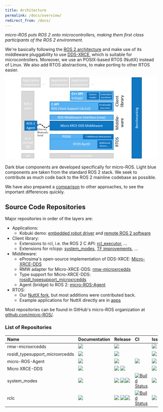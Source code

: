 ```yaml
---
title: Architecture
permalink: /docs/overview/
redirect_from: /docs/
---
```


*micro-ROS puts ROS 2 onto microcontrollers, making them first class participants of the ROS 2 environment.*

We're basically following the [ROS 2 architecture](https://index.ros.org/doc/ros2/) and make use of its middleware pluggability to use [DDS-XRCE](https://www.omg.org/spec/DDS-XRCE/), which is suitable for microcontrollers. Moreover, we use an POSIX-based RTOS (NuttX) instead of Linux. We also add RTOS abstractions, to make porting to other RTOS easier.

![](/img/micro-ROS_architecture.png)

Dark blue components are developed specifically for micro-ROS. Light blue components are taken from the standard ROS 2 stack. We seek to contribute as much code back to the ROS 2 mainline codebase as possible.

We have also prepared a [comparison](/docs/overview/comparison) to other approaches, to see the important differences quickly.

## Source Code Repositories

Major repositories in order of the layers are:

* Applications:
  * Kobuki demo: [embedded robot driver](https://github.com/micro-ROS/apps/tree/kobuki_rcl_port/examples/kobuki) and [remote ROS 2 software](https://github.com/micro-ROS/micro-ROS_kobuki_demo)
* Client library:
  * Extensions to rcl, i.e. the ROS 2 C API: [rcl_executor](https://github.com/micro-ROS/rcl_executor), ...
  * Extensions for rclcpp: [system_modes](https://github.com/micro-ROS/system_modes/), [TF improvements](https://github.com/micro-ROS/geometry2), ...
* Middleware:
  * eProsima's open-source implementation of DDS-XRCE: [Micro-XRCE-DDS](https://github.com/eProsima/Micro-XRCE-DDS)
  * RMW adapter for Micro-XRCE-DDS: [rmw-microxrcedds](https://github.com/micro-ROS/rmw-microxrcedds)
  * Type support for Micro-XRCE-DDS: [rosidl_typesupport_microxrcedds](https://github.com/micro-ROS/rosidl_typesupport_microxrcedds)
  * Agent (bridge) to ROS 2: [micro-ROS-Agent](https://github.com/micro-ROS/micro-ROS-Agent)
* RTOS:
  * Our [NuttX fork](https://github.com/micro-ROS/NuttX), but most additions were contributed back.
  * Example applications for NuttX directly are in [apps](https://github.com/micro-ROS/apps)

Most repositories can be found in GitHub's micro-ROS organization at [github.com/micro-ROS/](https://github.com/micro-ROS/).

### List of Repositories

| Name                            | Documentation | Release | CI | Issues |
|:--------------------------------|:--------------|:--------|:---|:-------|
| rmw-microxrcedds                | [![](https://img.shields.io/badge/read-the%20docs-blue)](https://github.com/micro-ROS/rmw-microxrcedds/blob/master/README.md) | [![](https://img.shields.io/badge/ROS-crystal-brightgreen)](https://github.com/micro-ROS/rmw-microxrcedds/tree/release-crystal-20190312) | | [![](https://img.shields.io/github/issues/micro-ROS/rmw-microxrcedds)](https://github.com/micro-ROS/rmw-microxrcedds/issues) |
| rosidl_typesupport_microxrcedds |  [![](https://img.shields.io/badge/read-the%20docs-blue)](https://github.com/micro-ROS/rosidl_typesupport_microxrcedds/blob/master/README.md) | [![](https://img.shields.io/badge/ROS-crystal-brightgreen)](https://github.com/micro-ROS/rosidl_typesupport_microxrcedds/blob/release-crystal-20190312/README.md) |   | [![](https://img.shields.io/github/issues/micro-ROS/rosidl_typesupport_microxrcedds)](https://github.com/micro-ROS/rosidl_typesupport_microxrcedds/issues) |
| micro-ROS-Agent                 |  [![](https://img.shields.io/badge/read-the%20docs-blue)](https://github.com/micro-ROS/micro-ROS-Agent/blob/master/README.md) | [![](https://img.shields.io/badge/ROS-crystal-brightgreen)](https://github.com/micro-ROS/micro-ROS-Agent/blob/release-crystal-20190312/README.md) |  [![](http://build.ros2.org/buildStatus/icon?job=Cbin_uB64__micro-xrce-dds-agent__ubuntu_bionic_amd64__binary)](https://github.com/micro-ROS/micro-ROS-doc/blob/crystal/Installation/repos/agent_minimum.repos) | [![](https://img.shields.io/github/issues/micro-ROS/micro-ROS-Agent)](https://github.com/micro-ROS/micro-ROS-Agent/issues) |
| Micro XRCE-DDS                  | [![](https://img.shields.io/badge/read-the%20docs-blue)](https://micro-xrce-dds.readthedocs.io/en/latest/) | [![](https://img.shields.io/badge/ROS-crystal-brightgreen)](https://github.com/eProsima/Micro-XRCE-DDS/tree/v1.0.3) [![](https://img.shields.io/badge/ROS-dashing-brightgreen)](https://github.com/eProsima/Micro-XRCE-DDS/tree/v1.1.0) |    | [![](https://img.shields.io/github/issues/eProsima/Micro-XRCE-DDS.svg)](https://github.com/eProsima/Micro-XRCE-DDS/issues) |
| system_modes                    | [![](https://img.shields.io/badge/read-the%20docs-blue)](https://github.com/micro-ROS/system_modes/blob/master/README.md) | [![](https://img.shields.io/badge/ROS-dashing-brightgreen)](https://github.com/micro-ROS/system_modes/releases) [![](https://img.shields.io/badge/ROS-eloquent-brightgreen)](https://github.com/micro-ROS/system_modes/releases)[![](https://img.shields.io/badge/ROS-foxy-brightgreen)](https://github.com/micro-ROS/system_modes/releases) | [![Build Status](http://build.ros2.org/job/Fbin_uF64__system_modes__ubuntu_focal_amd64__binary/badge/icon)](http://build.ros2.org/job/Fbin_uF64__system_modes__ubuntu_focal_amd64__binary/) | [![](https://img.shields.io/github/issues/micro-ROS/system_modes.svg)](https://github.com/micro-ROS/system_modes/issues) |
| rclc                    | [![](https://img.shields.io/badge/read-the%20docs-blue)](https://github.com/ros2/rclc/blob/master/README.md) | [![](https://img.shields.io/badge/ROS-dashing-brightgreen)](https://github.com/ros2/rclc/releases) [![](https://img.shields.io/badge/ROS-eloquent-brightgreen)](https://github.com/ros2/rclc/releases)[![](https://img.shields.io/badge/ROS-foxy-brightgreen)](https://github.com/ros2/rclc/releases) | [![Build Status](http://build.ros2.org/job/Fbin_uF64__rclc__ubuntu_focal_amd64__binary/badge/icon)](http://build.ros2.org/job/Fbin_uF64__rclc__ubuntu_focal_amd64__binary/) | [![](https://img.shields.io/github/issues/micro-ROS/system_modes.svg)](https://github.com/micro-ROS/system_modes/issues) |
